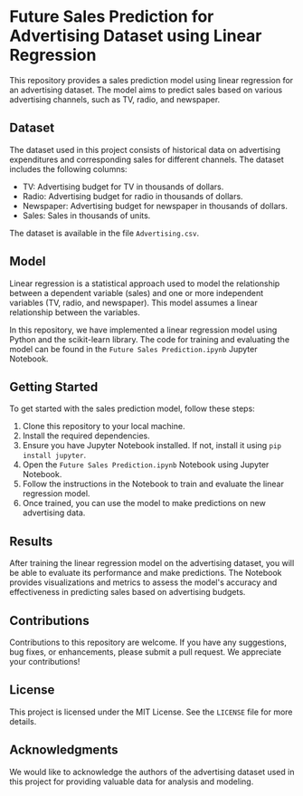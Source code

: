 # Future Sales Prediction for Advertising Dataset using Linear Regression

This repository provides a sales prediction model using linear regression for an advertising dataset. The model aims to predict sales based on various advertising channels, such as TV, radio, and newspaper.

## Dataset

The dataset used in this project consists of historical data on advertising expenditures and corresponding sales for different channels. The dataset includes the following columns:

- TV: Advertising budget for TV in thousands of dollars.
- Radio: Advertising budget for radio in thousands of dollars.
- Newspaper: Advertising budget for newspaper in thousands of dollars.
- Sales: Sales in thousands of units.

The dataset is available in the file `Advertising.csv`.

## Model

Linear regression is a statistical approach used to model the relationship between a dependent variable (sales) and one or more independent variables (TV, radio, and newspaper). This model assumes a linear relationship between the variables.

In this repository, we have implemented a linear regression model using Python and the scikit-learn library. The code for training and evaluating the model can be found in the `Future Sales Prediction.ipynb` Jupyter Notebook.

## Getting Started

To get started with the sales prediction model, follow these steps:

1. Clone this repository to your local machine.
2. Install the required dependencies.
3. Ensure you have Jupyter Notebook installed. If not, install it using `pip install jupyter`.
4. Open the `Future Sales Prediction.ipynb` Notebook using Jupyter Notebook.
5. Follow the instructions in the Notebook to train and evaluate the linear regression model.
6. Once trained, you can use the model to make predictions on new advertising data.

## Results

After training the linear regression model on the advertising dataset, you will be able to evaluate its performance and make predictions. The Notebook provides visualizations and metrics to assess the model's accuracy and effectiveness in predicting sales based on advertising budgets.

## Contributions

Contributions to this repository are welcome. If you have any suggestions, bug fixes, or enhancements, please submit a pull request. We appreciate your contributions!

## License

This project is licensed under the MIT License. See the `LICENSE` file for more details.

## Acknowledgments

We would like to acknowledge the authors of the advertising dataset used in this project for providing valuable data for analysis and modeling.


